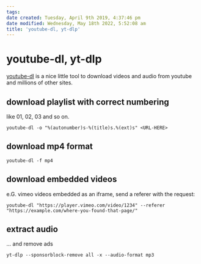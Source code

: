 ```yaml
---
tags: 
date created: Tuesday, April 9th 2019, 4:37:46 pm
date modified: Wednesday, May 18th 2022, 5:52:08 am
title: 'youtube-dl, yt-dlp'
---
```


# youtube-dl, yt-dlp

[youtube-dl](https://ytdl-org.github.io/youtube-dl/) is a nice little tool to download videos and audio from youtube and millions of other sites.

## download playlist with correct numbering

like 01, 02, 03 and so on.

```
youtube-dl -o "%(autonumber)s-%(title)s.%(ext)s" <URL-HERE>
```

## download mp4 format

```
youtube-dl -f mp4
```

## download embedded videos

e.G. vimeo videos embedded as an iframe, send a referer with the request:

```
youtube-dl "https://player.vimeo.com/video/1234" --referer "https://example.com/where-you-found-that-page/"
```

## extract audio

... and remove ads

```shell
yt-dlp --sponsorblock-remove all -x --audio-format mp3
```
